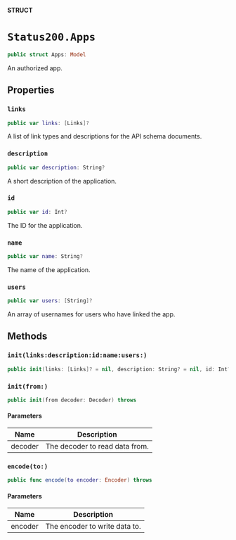 **STRUCT**

# `Status200.Apps`

```swift
public struct Apps: Model
```

An authorized app.

## Properties
### `links`

```swift
public var links: [Links]?
```

A list of link types and descriptions for the API schema documents.

### `description`

```swift
public var description: String?
```

A short description of the application.

### `id`

```swift
public var id: Int?
```

The ID for the application.

### `name`

```swift
public var name: String?
```

The name of the application.

### `users`

```swift
public var users: [String]?
```

An array of usernames for users who have linked the app.

## Methods
### `init(links:description:id:name:users:)`

```swift
public init(links: [Links]? = nil, description: String? = nil, id: Int? = nil, name: String? = nil, users: [String]? = nil)
```

### `init(from:)`

```swift
public init(from decoder: Decoder) throws
```

#### Parameters

| Name | Description |
| ---- | ----------- |
| decoder | The decoder to read data from. |

### `encode(to:)`

```swift
public func encode(to encoder: Encoder) throws
```

#### Parameters

| Name | Description |
| ---- | ----------- |
| encoder | The encoder to write data to. |